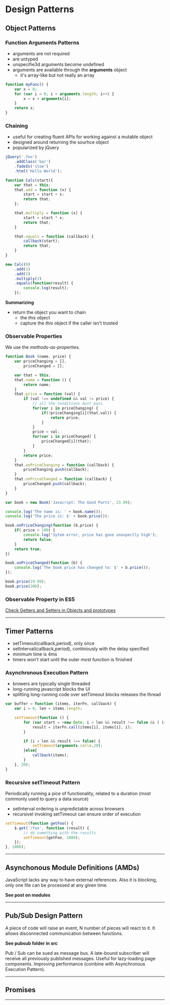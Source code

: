 # Design Patterns

## Object Patterns

### Function Arguments Patterns

- arguments are not required
- are untyped
- unspecifie3d arguments become undefined
- arguments are available through the **arguments** object
  - it's array-like but not really an array

```javascript
function myFunc() {
    var x = 0;
    for (var i = 0; i < arguments.length; i++) {
        x = x + arguments[i];
    }
    return x;
}
```

### Chaining

- useful for creating fluent APIs for working against a mutable object
- designed around returning the sourhce object
- popularized by jQuery

```javascript
jQuery('.foo')
    .addClass('bar')
    .fadeIn('slow')
    .html('Hello World');
```

```javascript
function Calc(start){
    var that = this;
    that.add = function (x) {
        start = start + x;
        return that;
    };

    that.multiply = function (x) {
        start = start * x;
        return that;
    }

    that.equals = function (callback) {
        callback(start);
        return that;
    }
}

new Calc(0)
    .add(1)
    .add(2)
    .multiply(3)
    .equals(function(result) {
        console.log(result);
    });
```

**Summarizing**

- return the object you want to chain
  - the *this* object
  - capture the *this* object if the caller isn't trusted


### Observable Properties

We use the *methods-as-properties*. 

```javascript
function Book (name, price) {
    var priceChanging = [],
        priceChanged = [];

    var that = this;
    that.name = function () {
        return name;
    }
    that.price = function (val) {
        if (val !== undefined && val != price) {
            // all the conditions must pass
            for(var i in priceChanging) {
                if(!priceChanging[i](that,val)) {
                    return price;
                }
            }
            price = val;
            for(var i in priceChanged) {
                priceChanged[i](that);
            }
        }
        return price;
    }
    that.onPriceChanging = function (callback) {
        priceChanging.push(callback);
    }
    that.onPriceChanged = function (callback) {
        priceChanged.push(callback);
    }
}

var book = new Book('Javacript: The Good Parts', 23.99);

console.log('The name is: ' + book.name());
console.log('The price is: $' + book.price());

book.onPriceChanging(function (b,price) {
    if( price > 100) {
        console.log('Sytem error, price has gone unexpectly high');
        return false;
    }
    return true;
})

book.onPriceChanged(function (b) {
    console.log('The book price has changed to: $' + b.price());
});

book.price(19.99);
book.price(200);
```

### Observable Property in ES5

[Check Getters and Setters in Objects and prototypes](./objects-and-prototypes.md)

--- 

## Timer Patterns

- setTimeout(callback,period), only once
- setInterval(callback,period), continiously with the delay specified
- minimum time is 4ms
- timers won't start until the outer most function is finished

### Asynchronous Execution Pattern

- browers are typically single threaded
- long-running javascript blocks the UI
- splitting long-running code over setTimeout blocks releases the thread

```javascript
var buffer = function (items, iterFn, callback) {
    var i = 0, len = items.length;

    setTimeout(function () {
        for (var start = +new Date; i < len && result !== false && ( (+new Date) - start < 50); i++) {
            result = iterFn.call(items[i], items[i], i);
        }

        if (i < len && result !== false) {
            setTimeout(arguments.calle,20);
        }else{
            callback(items);
        }
    }, 20);
}
```

### Recursive setTimeout Pattern

Periodically running a pice of functionality, related to a duration (most commonly used to query a data source)

- setInterval ordering is unpredictable across browsers
- recursivel invoking setTimeout can ensure order of execution

```javascript
setTimeout(function getFoo() {
    $.get('/foo', function (result) {
        // do something with the results
        setTimeout(getFoo, 1000);
    });
}, 1000);
```

---

## Asynchonous Module Definitions (AMDs)

JavaScript lacks any way to have external references. Also it is blocking, only one file can be processed at any given time.

**See post on modules**

---

## Pub/Sub Design Pattern

A piece of code will raise an event, N number of pieces will react to it. It allows disconnected communication between functions. 

**See pubsub folder in src**

Pub / Sub can be sued as message bus. A late-bound subscriber will receive all previously published messages. Useful for lazy-loading page components. Improving performance (combine with Asynchronous Execution Pattern).



---

## Promises

---